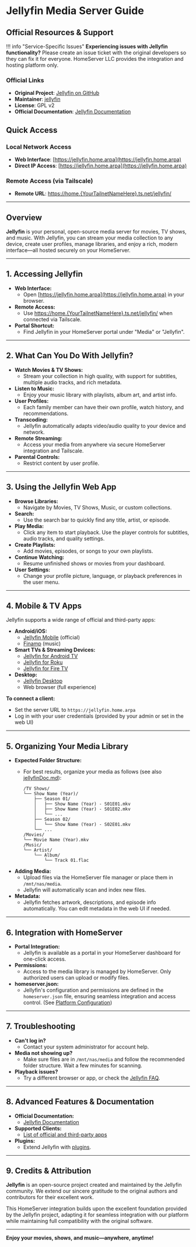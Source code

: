 # Jellyfin Media Server Guide

## Official Resources & Support

!!! info "Service-Specific Issues"
    **Experiencing issues with Jellyfin functionality?** Please create an issue ticket with the original developers so they can fix it for everyone. HomeServer LLC provides the integration and hosting platform only.

### Official Links
- **Original Project**: [Jellyfin on GitHub](https://github.com/jellyfin/jellyfin)
- **Maintainer**: [jellyfin](https://github.com/jellyfin)
- **License**: GPL v2
- **Official Documentation**: [Jellyfin Documentation](https://jellyfin.org/docs)

## Quick Access

### Local Network Access
- **Web Interface**: [https://jellyfin.home.arpa](https://jellyfin.home.arpa)
- **Direct IP Access**: [https://jellyfin.home.arpa](https://jellyfin.home.arpa)

### Remote Access (via Tailscale)
- **Remote URL**: [https://home.{YourTailnetNameHere}.ts.net/jellyfin/](https://home.{YourTailnetNameHere}.ts.net/jellyfin/)

---

## Overview

**Jellyfin** is your personal, open-source media server for movies, TV shows, and music. With Jellyfin, you can stream your media collection to any device, create user profiles, manage libraries, and enjoy a rich, modern interface—all hosted securely on your HomeServer.

---

## 1. Accessing Jellyfin

- **Web Interface:**
  - Open [https://jellyfin.home.arpa](https://jellyfin.home.arpa) in your browser.
- **Remote Access:**
  - Use [https://home.{YourTailnetNameHere}.ts.net/jellyfin/](https://home.{YourTailnetNameHere}.ts.net/jellyfin/) when connected via Tailscale.
- **Portal Shortcut:**
  - Find Jellyfin in your HomeServer portal under "Media" or "Jellyfin".

---

## 2. What Can You Do With Jellyfin?

- **Watch Movies & TV Shows:**
  - Stream your collection in high quality, with support for subtitles, multiple audio tracks, and rich metadata.
- **Listen to Music:**
  - Enjoy your music library with playlists, album art, and artist info.
- **User Profiles:**
  - Each family member can have their own profile, watch history, and recommendations.
- **Transcoding:**
  - Jellyfin automatically adapts video/audio quality to your device and network.
- **Remote Streaming:**
  - Access your media from anywhere via secure HomeServer integration and Tailscale.
- **Parental Controls:**
  - Restrict content by user profile.

---

## 3. Using the Jellyfin Web App

- **Browse Libraries:**
  - Navigate by Movies, TV Shows, Music, or custom collections.
- **Search:**
  - Use the search bar to quickly find any title, artist, or episode.
- **Play Media:**
  - Click any item to start playback. Use the player controls for subtitles, audio tracks, and quality settings.
- **Create Playlists:**
  - Add movies, episodes, or songs to your own playlists.
- **Continue Watching:**
  - Resume unfinished shows or movies from your dashboard.
- **User Settings:**
  - Change your profile picture, language, or playback preferences in the user menu.

---

## 4. Mobile & TV Apps

Jellyfin supports a wide range of official and third-party apps:

- **Android/iOS:**
  - [Jellyfin Mobile](https://jellyfin.org/docs/general/clients/mobile/) (official)
  - [Finamp](https://github.com/jmshrv/finamp) (music)
- **Smart TVs & Streaming Devices:**
  - [Jellyfin for Android TV](https://play.google.com/store/apps/details?id=org.jellyfin.androidtv)
  - [Jellyfin for Roku](https://channelstore.roku.com/details/592369/jellyfin)
  - [Jellyfin for Fire TV](https://www.amazon.com/Jellyfin-Team/dp/B07T8ZDTTP)
- **Desktop:**
  - [Jellyfin Desktop](https://github.com/jellyfin/jellyfin-media-player)
  - Web browser (full experience)

**To connect a client:**
- Set the server URL to `https://jellyfin.home.arpa`
- Log in with your user credentials (provided by your admin or set in the web UI)

---

## 5. Organizing Your Media Library

- **Expected Folder Structure:**
  - For best results, organize your media as follows (see also [jellyfinDoc.md](../../../docs/jellyfinDoc.md)):

    ```
    /TV Shows/
    └── Show Name (Year)/
        ├── Season 01/
        │   ├── Show Name (Year) - S01E01.mkv
        │   ├── Show Name (Year) - S01E02.mkv
        │   └── ...
        ├── Season 02/
        │   └── Show Name (Year) - S02E01.mkv
        └── ...
    /Movies/
    └── Movie Name (Year).mkv
    /Music/
    └── Artist/
        └── Album/
            └── Track 01.flac
    ```
- **Adding Media:**
  - Upload files via the HomeServer file manager or place them in `/mnt/nas/media`.
  - Jellyfin will automatically scan and index new files.
- **Metadata:**
  - Jellyfin fetches artwork, descriptions, and episode info automatically. You can edit metadata in the web UI if needed.

---

## 6. Integration with HomeServer

- **Portal Integration:**
  - Jellyfin is available as a portal in your HomeServer dashboard for one-click access.
- **Permissions:**
  - Access to the media library is managed by HomeServer. Only authorized users can upload or modify files.
- **homeserver.json:**
  - Jellyfin's configuration and permissions are defined in the `homeserver.json` file, ensuring seamless integration and access control. (See [Platform Configuration](homeserver.json.md))

---

## 7. Troubleshooting

- **Can't log in?**
  - Contact your system administrator for account help.
- **Media not showing up?**
  - Make sure files are in `/mnt/nas/media` and follow the recommended folder structure. Wait a few minutes for scanning.
- **Playback issues?**
  - Try a different browser or app, or check the [Jellyfin FAQ](https://jellyfin.org/docs/general/faq/).

---

## 8. Advanced Features & Documentation

- **Official Documentation:**
  - [Jellyfin Documentation](https://jellyfin.org/docs/)
- **Supported Clients:**
  - [List of official and third-party apps](https://jellyfin.org/docs/general/clients/overview/)
- **Plugins:**
  - Extend Jellyfin with [plugins](https://jellyfin.org/docs/general/server/plugins/).

---

## 9. Credits & Attribution

**Jellyfin** is an open-source project created and maintained by the Jellyfin community. We extend our sincere gratitude to the original authors and contributors for their excellent work.

This HomeServer integration builds upon the excellent foundation provided by the Jellyfin project, adapting it for seamless integration with our platform while maintaining full compatibility with the original software.

---

**Enjoy your movies, shows, and music—anywhere, anytime!** 